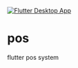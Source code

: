  [![Flutter Desktop App](https://github.com/anjanarodrigoz/pos/actions/workflows/main.yml/badge.svg)](https://github.com/anjanarodrigoz/pos/actions/workflows/main.yml)


# pos
flutter pos system
